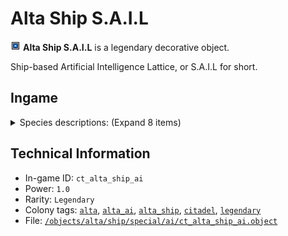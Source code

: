 # Alta Ship S.A.I.L

<img src="https://raw.githubusercontent.com/Ceterai/Enternia/main/objects/alta/ship/special/ai/icon.png" alt="Alta Ship S.A.I.L icon" loading="lazy" height=16px width="auto" /> **Alta Ship S.A.I.L** is a legendary decorative object.

Ship-based Artificial Intelligence Lattice, or S.A.I.L for short.

## Ingame

<details markdown="1"><summary>Species descriptions: (Expand 8 items)</summary>

- Alta: A piece of acquired tech. Lets you talk to an AI assistant.
- Apex: I can talk to SAIL through this console.
- Avian: I can use this station to talk to SAIL.
- Floran: Floran use thisss magic panel to talk to SAIL!
- Glitch: Happy. This station allows me to talk to SAIL.
- Human: This station allows me to communicate with SAIL.
- Hylotl: This console allows me to communicate with SAIL.
- Novakid: This here station lets me talk with SAIL.

</details>

## Technical Information

- In-game ID: `ct_alta_ship_ai`
- Power: `1.0`
- Rarity: `Legendary`
- Colony tags: [`alta`](https://ceterai.github.io/MyEnternia/Wiki/Tags/Alta), [`alta_ai`](https://ceterai.github.io/MyEnternia/Wiki/Tags/AltaAI), [`alta_ship`](https://ceterai.github.io/MyEnternia/Wiki/Tags/AltaShip), [`citadel`](https://ceterai.github.io/MyEnternia/Wiki/Tags/Citadel), [`legendary`](https://ceterai.github.io/MyEnternia/Wiki/Tags/Legendary)
- File: [`/objects/alta/ship/special/ai/ct_alta_ship_ai.object`](https://github.com/Ceterai/Enternia/blob/main/objects/alta/ship/special/ai/ct_alta_ship_ai.object)
